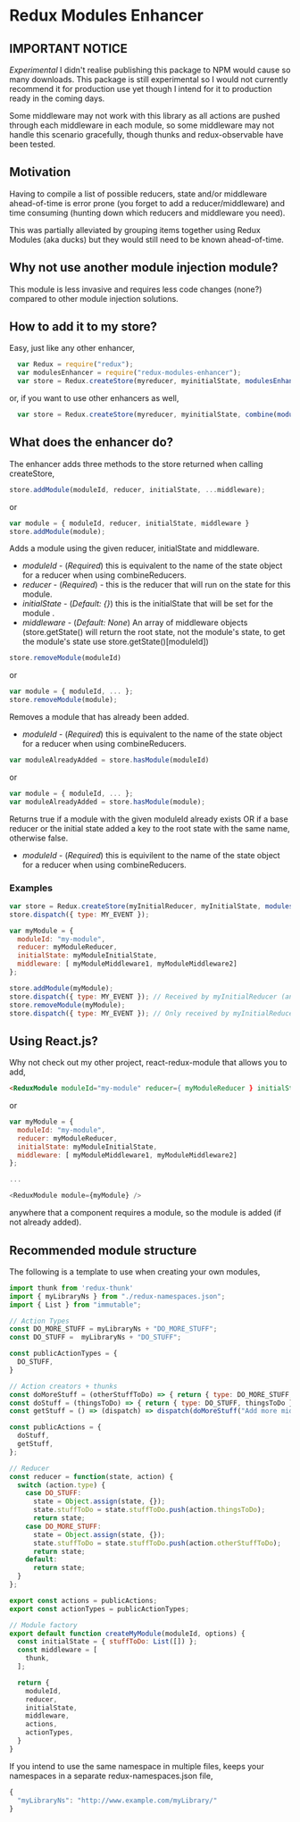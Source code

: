 # Redux Modules Enhancer

## IMPORTANT NOTICE

*Experimental* I didn't realise publishing this package to NPM would cause so many downloads. This package is still experimental so I would not currently recommend it for production use yet though I intend for it to production ready in the coming days.

Some middleware may not work with this library as all actions are pushed through each middleware in each module, so some middleware may not handle this scenario gracefully, though thunks and redux-observable have been tested.

## Motivation

Having to compile a list of possible reducers, state and/or middleware ahead-of-time is
error prone (you forget to add a reducer/middleware) and time consuming (hunting
down which reducers and middleware you need).

This was partially alleviated by grouping items together using Redux Modules (aka ducks) but
they would still need to be known ahead-of-time.

## Why not use another module injection module?

This module is less invasive and requires less code changes (none?) compared to
other module injection solutions.

## How to add it to my store?

Easy, just like any other enhancer,

```javascript
  var Redux = require("redux");
  var modulesEnhancer = require("redux-modules-enhancer");
  var store = Redux.createStore(myreducer, myinitialState, modulesEnhancer());
```

or, if you want to use other enhancers as well,

```javascript
  var store = Redux.createStore(myreducer, myinitialState, combine(modulesEnhancer(), Redux.applyMiddleware(...)));
```

## What does the enhancer do?

The enhancer adds three methods to the store returned when calling createStore,

```javascript
store.addModule(moduleId, reducer, initialState, ...middleware);
```

or

```javascript
var module = { moduleId, reducer, initialState, middleware }
store.addModule(module);
```

Adds a module using
the given reducer, initialState and middleware.

-   *moduleId* - (*Required*) this is equivalent to the name of the state object for a reducer when using combineReducers.
-   *reducer* - (*Required*) - this is the reducer that will run on the state for this module.
-   *initialState* - (*Default: {}*) this is the initialState that will be set for the module .
-   *middleware* - (*Default: None*) An array of middleware objects (store.getState() will return the root state, not the module's state, to get the module's state use store.getState()\[moduleId\])

```javascript
store.removeModule(moduleId)
```
or
```javascript
var module = { moduleId, ... };
store.removeModule(module);
```
Removes a module that has already been added.

-   *moduleId* - (*Required*) this is equivalent to the name of the state object for a reducer when using combineReducers.

```javascript
var moduleAlreadyAdded = store.hasModule(moduleId)
```
or

```javascript
var module = { moduleId, ... };
var moduleAlreadyAdded = store.hasModule(module);
```

Returns true if a module with the given moduleId already exists OR if a base reducer or
the initial state added a key to the root state with the same name, otherwise false.

-   *moduleId* - (*Required*) this is equivilent to the name of the state object for a reducer when using combineReducers.

### Examples

```javascript
var store = Redux.createStore(myInitialReducer, myInitialState, modulesEnhancer());
store.dispatch({ type: MY_EVENT });

var myModule = {
  moduleId: "my-module",
  reducer: myModuleReducer,
  initialState: myModuleInitialState,
  middleware: [ myModuleMiddleware1, myModuleMiddleware2]
};

store.addModule(myModule);
store.dispatch({ type: MY_EVENT }); // Received by myInitialReducer (and any other enhancers), as well as the module's myModuleReducer.
store.removeModule(myModule);
store.dispatch({ type: MY_EVENT }); // Only received by myInitialReducer (and any other enhancers), actions are no longer dispatched to your module reducer or middleware, and the state will have been removed.
```

## Using React.js?

Why not check out my other project, react-redux-module that allows you to add,

```html
<ReduxModule moduleId="my-module" reducer={ myModuleReducer } initialState={ myModuleInitialState } middleware={ [ myModuleMiddlware1, myModuleMiddlware2 ] } />
```
or
```javascript
var myModule = {
  moduleId: "my-module",
  reducer: myModuleReducer,
  initialState: myModuleInitialState,
  middleware: [ myModuleMiddleware1, myModuleMiddleware2]
};

...

<ReduxModule module={myModule} />
```

anywhere that a component requires a module, so the module is added (if not already added).

## Recommended module structure

The following is a template to use when creating your own modules,

```javascript
import thunk from 'redux-thunk'
import { myLibraryNs } from "./redux-namespaces.json";
import { List } from "immutable";

// Action Types
const DO_MORE_STUFF = myLibraryNs + "DO_MORE_STUFF";
const DO_STUFF =  myLibraryNs + "DO_STUFF";

const publicActionTypes = {
  DO_STUFF,
}

// Action creators + thunks
const doMoreStuff = (otherStuffToDo) => { return { type: DO_MORE_STUFF, otherStuffToDo } };
const doStuff = (thingsToDo) => { return { type: DO_STUFF, thingsToDo } };
const getStuff = () => (dispatch) => dispatch(doMoreStuff("Add more middleware."));

const publicActions = {
  doStuff,
  getStuff,
};

// Reducer
const reducer = function(state, action) {
  switch (action.type) {
    case DO_STUFF:
      state = Object.assign(state, {});
      state.stuffToDo = state.stuffToDo.push(action.thingsToDo);
      return state;
    case DO_MORE_STUFF:
      state = Object.assign(state, {});
      state.stuffToDo = state.stuffToDo.push(action.otherStuffToDo);
      return state;
    default:
      return state;
  }
};

export const actions = publicActions;
export const actionTypes = publicActionTypes;

// Module factory
export default function createMyModule(moduleId, options) {
  const initialState = { stuffToDo: List([]) };
  const middleware = [
    thunk,
  ];

  return {
    moduleId,
    reducer,
    initialState,
    middleware,
    actions,
    actionTypes,
  }
}
```

If you intend to use the same namespace in multiple files, keeps your namespaces in
a separate redux-namespaces.json file,

```javascript
{
  "myLibraryNs": "http://www.example.com/myLibrary/"
}
```
